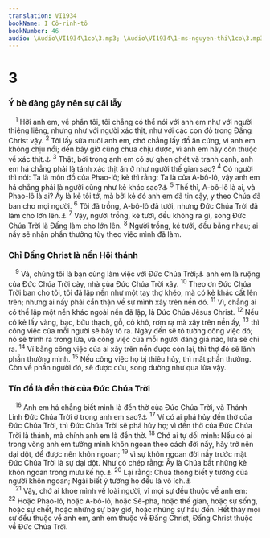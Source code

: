 ```yaml
---
translation: VI1934
bookName: I Cô-rinh-tô 
bookNumber: 46
audio: \Audio\VI1934\1co\3.mp3; \Audio\VI1934\1-ms-nguyen-thi\1co\3.mp3; \Audio\VI1934\2-ms-david-dong\1co\3.mp3
---
```


<div class="title"><h1>3</h1><h3>Ý bè đảng gây nên sự cãi lẫy</h3></div>
<span class="verse 1co_3_1"> <sup>1</sup> Hỡi anh em, về phần tôi, tôi chẳng có thể nói với anh em như với người thiêng liêng, nhưng như với người xác thịt, như với các con đỏ trong Đấng Christ vậy. </span>
<span class="verse 1co_3_2"><sup>2</sup> Tôi lấy sữa nuôi anh em, chớ chẳng lấy đồ ăn cứng, vì anh em không chịu nổi; đến bây giờ cũng chưa chịu được, vì anh em hãy còn thuộc về xác thịt.<a data-toggle="tooltip" data-placement="bottom" title="He 5:12-13">⚓</a></span>
<span class="verse 1co_3_3"><sup>3</sup> Thật, bởi trong anh em có sự ghen ghét và tranh cạnh, anh em há chẳng phải là tánh xác thịt ăn ở như người thế gian sao? </span>
<span class="verse 1co_3_4"><sup>4</sup> Có người thì nói: Ta là môn đồ của Phao-lô; kẻ thì rằng: Ta là của A-bô-lô, vậy anh em há chẳng phải là người cũng như kẻ khác sao?<a data-toggle="tooltip" data-placement="bottom" title="1Co 1:12">⚓</a></span>
<span class="verse 1co_3_5"><sup>5</sup> Thế thì, A-bô-lô là ai, và Phao-lô là ai? Ấy là kẻ tôi tớ, mà bởi kẻ đó anh em đã tin cậy, y theo Chúa đã ban cho mọi người. </span>
<span class="verse 1co_3_6"><sup>6</sup> Tôi đã trồng, A-bô-lô đã tưới, nhưng Đức Chúa Trời đã làm cho lớn lên.<a data-toggle="tooltip" data-placement="bottom" title="Cong 18:4-11,24-28">⚓</a></span>
<span class="verse 1co_3_7"><sup>7</sup> Vậy, người trồng, kẻ tưới, đều không ra gì, song Đức Chúa Trời là Đấng làm cho lớn lên. </span>
<span class="verse 1co_3_8"><sup>8</sup> Người trồng, kẻ tưới, đều bằng nhau; ai nấy sẽ nhận phần thưởng tùy theo việc mình đã làm. <br/></span>
<div class="title"><h3>Chỉ Đấng Christ là nền Hội thánh</h3></div>
<span class="verse 1co_3_9"> <sup>9</sup> Vả, chúng tôi là bạn cùng làm việc với Đức Chúa Trời;<a data-toggle="tooltip" data-placement="bottom" title="Ctd: người cộng sự của Đức Chúa Trời">⚓</a> anh em là ruộng của Đức Chúa Trời cày, nhà của Đức Chúa Trời xây. </span>
<span class="verse 1co_3_10"><sup>10</sup> Theo ơn Đức Chúa Trời ban cho tôi, tôi đã lập nền như một tay thợ khéo, mà có kẻ khác cất lên trên; nhưng ai nấy phải cẩn thận về sự mình xây trên nền đó. </span>
<span class="verse 1co_3_11"><sup>11</sup> Vì, chẳng ai có thể lập một nền khác ngoài nền đã lập, là Đức Chúa Jêsus Christ. </span>
<span class="verse 1co_3_12"><sup>12</sup> Nếu có kẻ lấy vàng, bạc, bửu thạch, gỗ, cỏ khô, rơm rạ mà xây trên nền ấy, </span>
<span class="verse 1co_3_13"><sup>13</sup> thì công việc của mỗi người sẽ bày tỏ ra. Ngày đến sẽ tỏ tường công việc đó; nó sẽ trình ra trong lửa, và công việc của mỗi người đáng giá nào, lửa sẽ chỉ ra. </span>
<span class="verse 1co_3_14"><sup>14</sup> Ví bằng công việc của ai xây trên nền được còn lại, thì thợ đó sẽ lãnh phần thưởng mình. </span>
<span class="verse 1co_3_15"><sup>15</sup> Nếu công việc họ bị thiêu hủy, thì mất phần thưởng. Còn về phần người đó, sẽ được cứu, song dường như qua lửa vậy. <br/></span>
<div class="title"><h3>Tín đồ là đền thờ của Đức Chúa Trời</h3></div>
<span class="verse 1co_3_16"> <sup>16</sup> Anh em há chẳng biết mình là đền thờ của Đức Chúa Trời, và Thánh Linh Đức Chúa Trời ở trong anh em sao?<a data-toggle="tooltip" data-placement="bottom" title="1Co 6:19; 2Co 6:16">⚓</a></span>
<span class="verse 1co_3_17"><sup>17</sup> Ví có ai phá hủy đền thờ của Đức Chúa Trời, thì Đức Chúa Trời sẽ phá hủy họ; vì đền thờ của Đức Chúa Trời là thánh, mà chính anh em là đền thờ. </span>
<span class="verse 1co_3_18"><sup>18</sup> Chớ ai tự dối mình: Nếu có ai trong vòng anh em tưởng mình khôn ngoan theo cách đời nầy, hãy trở nên dại dột, để được nên khôn ngoan; </span>
<span class="verse 1co_3_19"><sup>19</sup> vì sự khôn ngoan đời nầy trước mặt Đức Chúa Trời là sự dại dột. Như có chép rằng: Ấy là Chúa bắt những kẻ khôn ngoan trong mưu kế họ.<a data-toggle="tooltip" data-placement="bottom" title="Giop 5:13">⚓</a></span>
<span class="verse 1co_3_20"><sup>20</sup> Lại rằng: Chúa thông biết ý tưởng của người khôn ngoan; Ngài biết ý tưởng họ đều là vô ích.<a data-toggle="tooltip" data-placement="bottom" title="Thi 94:11">⚓</a><br/></span>
<span class="verse 1co_3_21"> <sup>21</sup> Vậy, chớ ai khoe mình về loài người, vì mọi sự đều thuộc về anh em: </span>
<span class="verse 1co_3_22"><sup>22</sup> Hoặc Phao-lô, hoặc A-bô-lô, hoặc Sê-pha, hoặc thế gian, hoặc sự sống, hoặc sự chết, hoặc những sự bây giờ, hoặc những sự hầu đến. Hết thảy mọi sự đều thuộc về anh em, anh em thuộc về Đấng Christ, Đấng Christ thuộc về Đức Chúa Trời. <br/></span>
